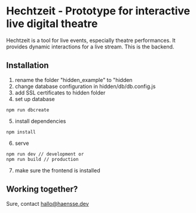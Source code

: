 # Hechtzeit - Prototype for interactive live digital theatre

Hechtzeit is a tool for live events, especially theatre performances. It provides dynamic interactions for a live stream. This is the backend.

## Installation
1. rename the folder "hidden_example" to "hidden
2. change database configuration in hidden/db/db.config.js 
3. add SSL certificates to hidden folder
4. set up database
```
npm run dbcreate
```
5. install dependencies
```
npm install
```

6. serve
```
npm run dev // development or
npm run build // production
```
7. make sure the frontend is installed

## Working together?
Sure, contact hallo@haensse.dev
